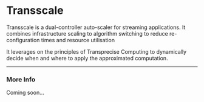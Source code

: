 # Transscale
Transscale is a dual-controller auto-scaler for streaming applications. It combines infrastructure scaling to algorithm
switching to reduce re-configuration times and resource utilisation

It leverages on the principles of Transprecise Computing to dynamically decide when and where to apply the
approximated computation.

---
### More Info
Coming soon...
